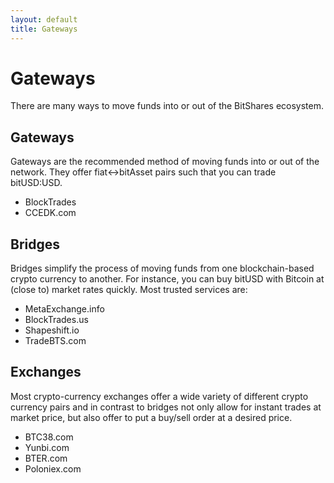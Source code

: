 ```yaml
---
layout: default
title: Gateways
---
```


# Gateways

There are many ways to move funds into or out of the BitShares ecosystem.

## Gateways

Gateways are the recommended method of moving funds into or out of the network. They offer
fiat<->bitAsset pairs such that you can trade bitUSD:USD.

- BlockTrades
- CCEDK.com

## Bridges

Bridges simplify the process of moving funds from one blockchain-based crypto currency to another.
For instance, you can buy bitUSD with Bitcoin at (close to) market rates quickly. Most trusted
services are:

- MetaExchange.info
- BlockTrades.us
- Shapeshift.io
- TradeBTS.com

## Exchanges

Most crypto-currency exchanges offer a wide variety of different crypto currency pairs and in
contrast to bridges not only allow for instant trades at market price, but also offer to put a
buy/sell order at a desired price.

- BTC38.com
- Yunbi.com
- BTER.com
- Poloniex.com
